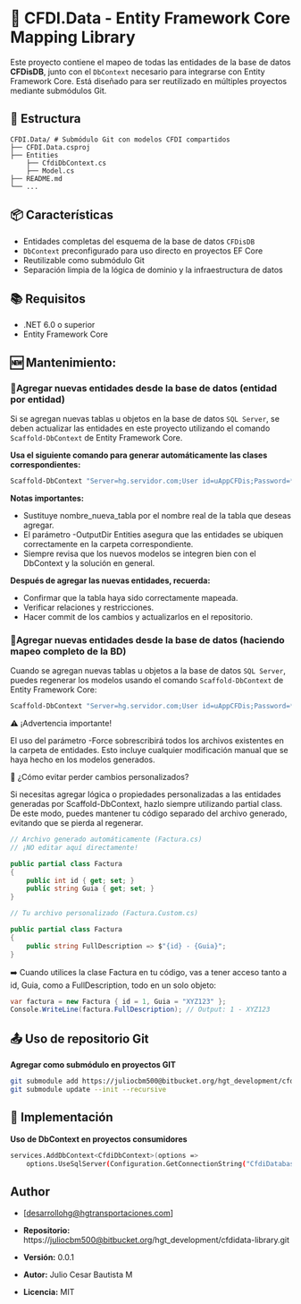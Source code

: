 ﻿# 🚛 CFDI.Data - Entity Framework Core Mapping Library

Este proyecto contiene el mapeo de todas las entidades de la base de datos **CFDisDB**, junto con el `DbContext` necesario para integrarse con Entity Framework Core. Está diseñado para ser reutilizado en múltiples proyectos mediante submódulos Git.

## 🧱 Estructura

```text
CFDI.Data/ # Submódulo Git con modelos CFDI compartidos           
├── CFDI.Data.csproj
├── Entities
    ├── CfdiDbContext.cs
    ├── Model.cs
├── README.md
└── ...
```

## 📦 Características

- Entidades completas del esquema de la base de datos `CFDisDB`
- `DbContext` preconfigurado para uso directo en proyectos EF Core
- Reutilizable como submódulo Git
- Separación limpia de la lógica de dominio y la infraestructura de datos


## 📚 Requisitos
- .NET 6.0 o superior
- Entity Framework Core


## 🆕 Mantenimiento: 
### 🛑Agregar nuevas entidades desde la base de datos (**entidad por entidad**)

Si se agregan nuevas tablas u objetos en la base de datos `SQL Server`, se deben actualizar las entidades en este proyecto utilizando el comando `Scaffold-DbContext` de Entity Framework Core.

**Usa el siguiente comando para generar automáticamente las clases correspondientes:**

```powershell
Scaffold-DbContext "Server=hg.servidor.com;User id=uAppCFDis;Password=********; Database=CFDisDB; TrustServerCertificate=true;" Microsoft.EntityFrameworkCore.SqlServer -OutputDir Entities -Context CfdiDbContext -Tables nombre_nueva_tabla
```

**Notas importantes:**

- Sustituye nombre_nueva_tabla por el nombre real de la tabla que deseas agregar.
- El parámetro -OutputDir Entities asegura que las entidades se ubiquen correctamente en la carpeta correspondiente.
- Siempre revisa que los nuevos modelos se integren bien con el DbContext y la solución en general.

**Después de agregar las nuevas entidades, recuerda:**
- Confirmar que la tabla haya sido correctamente mapeada.
- Verificar relaciones y restricciones.
- Hacer commit de los cambios y actualizarlos en el repositorio.



### 🛑Agregar nuevas entidades desde la base de datos (**haciendo mapeo completo de la BD**)

Cuando se agregan nuevas tablas u objetos a la base de datos `SQL Server`, puedes regenerar los modelos usando el comando `Scaffold-DbContext` de Entity Framework Core:

```powershell
Scaffold-DbContext "Server=hg.servidor.com;User id=uAppCFDis;Password=********; Database=CFDisDB; TrustServerCertificate=true;" Microsoft.EntityFrameworkCore.SqlServer -OutputDir Entities -Context TrucksDbContext -DataAnnotations -UseDatabaseNames -Force
```
⚠️ ¡Advertencia importante!

El uso del parámetro -Force sobrescribirá todos los archivos existentes en la carpeta de entidades. Esto incluye cualquier modificación manual que se haya hecho en los modelos generados.

🔧 ¿Cómo evitar perder cambios personalizados?

Si necesitas agregar lógica o propiedades personalizadas a las entidades generadas por Scaffold-DbContext, hazlo siempre utilizando partial class. De este modo, puedes mantener tu código separado del archivo generado, evitando que se pierda al regenerar.

```csharp
// Archivo generado automáticamente (Factura.cs)
// ¡NO editar aquí directamente!

public partial class Factura
{
    public int id { get; set; }
    public string Guia { get; set; }
}

// Tu archivo personalizado (Factura.Custom.cs)

public partial class Factura
{
    public string FullDescription => $"{id} - {Guia}";
}
```

➡️ Cuando utilices la clase Factura en tu código, vas a tener acceso tanto a id, Guia, como a FullDescription, todo en un solo objeto:

```csharp
var factura = new Factura { id = 1, Guia = "XYZ123" };
Console.WriteLine(factura.FullDescription); // Output: 1 - XYZ123
```
## 📤 Uso de repositorio Git
**Agregar como submódulo en proyectos GIT**

```bash
git submodule add https://juliocbm500@bitbucket.org/hgt_development/cfdidata-library.git /PrjoectConsumidor/lib
git submodule update --init --recursive
```

## 🚀 Implementación 
**Uso de DbContext en proyectos consumidores**
```bash
services.AddDbContext<CfdiDbContext>(options =>
    options.UseSqlServer(Configuration.GetConnectionString("CfdiDatabase")));
```
## Author

- [desarrollohg@hgtransportaciones.com]

- **Repositorio:** https://juliocbm500@bitbucket.org/hgt_development/cfdidata-library.git
- **Versión:** 0.0.1 
- **Autor:** Julio Cesar Bautista M  
- **Licencia:** MIT 


